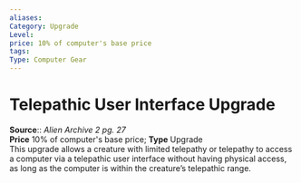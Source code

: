 ```yaml
---
aliases: 
Category: Upgrade
Level: 
price: 10% of computer's base price
tags: 
Type: Computer Gear
---
```


# Telepathic User Interface Upgrade

**Source**:: _Alien Archive 2 pg. 27_  
**Price** 10% of computer's base price; **Type** Upgrade  
This upgrade allows a creature with limited telepathy or telepathy to access a computer via a telepathic user interface without having physical access, as long as the computer is within the creature’s telepathic range.
